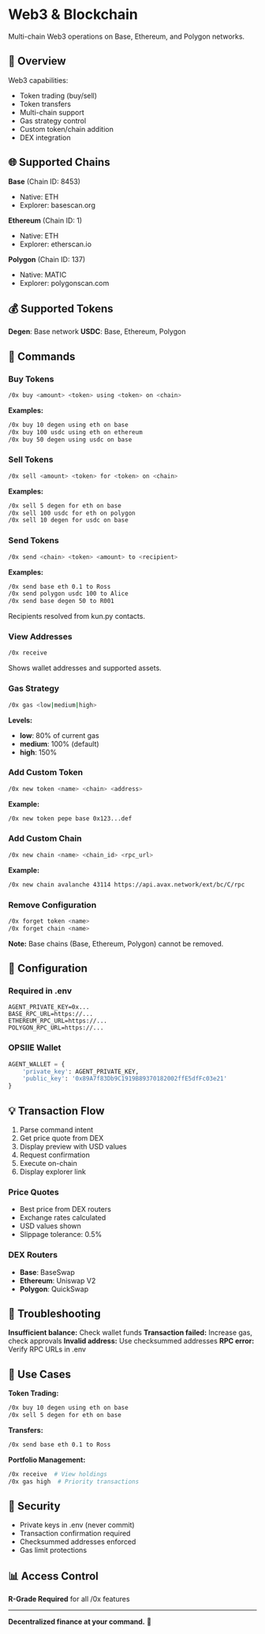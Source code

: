 # Web3 & Blockchain

Multi-chain Web3 operations on Base, Ethereum, and Polygon networks.

## 🔗 Overview

Web3 capabilities:
- Token trading (buy/sell)
- Token transfers
- Multi-chain support
- Gas strategy control
- Custom token/chain addition
- DEX integration

## 🌐 Supported Chains

**Base** (Chain ID: 8453)
- Native: ETH
- Explorer: basescan.org

**Ethereum** (Chain ID: 1)
- Native: ETH
- Explorer: etherscan.io

**Polygon** (Chain ID: 137)
- Native: MATIC
- Explorer: polygonscan.com

## 💰 Supported Tokens

**Degen**: Base network
**USDC**: Base, Ethereum, Polygon

## 📝 Commands

### Buy Tokens
```bash
/0x buy <amount> <token> using <token> on <chain>
```

**Examples:**
```bash
/0x buy 10 degen using eth on base
/0x buy 100 usdc using eth on ethereum
/0x buy 50 degen using usdc on base
```

### Sell Tokens
```bash
/0x sell <amount> <token> for <token> on <chain>
```

**Examples:**
```bash
/0x sell 5 degen for eth on base
/0x sell 100 usdc for eth on polygon
/0x sell 10 degen for usdc on base
```

### Send Tokens
```bash
/0x send <chain> <token> <amount> to <recipient>
```

**Examples:**
```bash
/0x send base eth 0.1 to Ross
/0x send polygon usdc 100 to Alice
/0x send base degen 50 to R001
```

Recipients resolved from kun.py contacts.

### View Addresses
```bash
/0x receive
```

Shows wallet addresses and supported assets.

### Gas Strategy
```bash
/0x gas <low|medium|high>
```

**Levels:**
- **low**: 80% of current gas
- **medium**: 100% (default)
- **high**: 150%

### Add Custom Token
```bash
/0x new token <name> <chain> <address>
```

**Example:**
```bash
/0x new token pepe base 0x123...def
```

### Add Custom Chain
```bash
/0x new chain <name> <chain_id> <rpc_url>
```

**Example:**
```bash
/0x new chain avalanche 43114 https://api.avax.network/ext/bc/C/rpc
```

### Remove Configuration
```bash
/0x forget token <name>
/0x forget chain <name>
```

**Note:** Base chains (Base, Ethereum, Polygon) cannot be removed.

## 🔧 Configuration

### Required in .env
```env
AGENT_PRIVATE_KEY=0x...
BASE_RPC_URL=https://...
ETHEREUM_RPC_URL=https://...
POLYGON_RPC_URL=https://...
```

### OPSIIE Wallet
```python
AGENT_WALLET = {
    'private_key': AGENT_PRIVATE_KEY,
    'public_key': '0x89A7f83Db9C1919B89370182002ffE5dfFc03e21'
}
```

## 💡 Transaction Flow

1. Parse command intent
2. Get price quote from DEX
3. Display preview with USD values
4. Request confirmation
5. Execute on-chain
6. Display explorer link

### Price Quotes
- Best price from DEX routers
- Exchange rates calculated
- USD values shown
- Slippage tolerance: 0.5%

### DEX Routers
- **Base**: BaseSwap
- **Ethereum**: Uniswap V2
- **Polygon**: QuickSwap

## 🚨 Troubleshooting

**Insufficient balance:** Check wallet funds
**Transaction failed:** Increase gas, check approvals
**Invalid address:** Use checksummed addresses
**RPC error:** Verify RPC URLs in .env

## 🎯 Use Cases

**Token Trading:**
```bash
/0x buy 10 degen using eth on base
/0x sell 5 degen for eth on base
```

**Transfers:**
```bash
/0x send base eth 0.1 to Ross
```

**Portfolio Management:**
```bash
/0x receive  # View holdings
/0x gas high  # Priority transactions
```

## 🔐 Security

- Private keys in .env (never commit)
- Transaction confirmation required
- Checksummed addresses enforced
- Gas limit protections

## 📊 Access Control

**R-Grade Required** for all /0x features

---

**Decentralized finance at your command.** 🔗